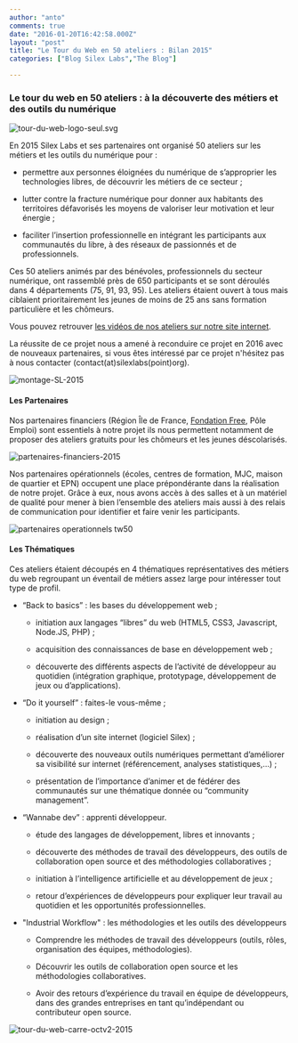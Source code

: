 ```yaml
---
author: "anto"
comments: true
date: "2016-01-20T16:42:58.000Z"
layout: "post"
title: "Le Tour du Web en 50 ateliers : Bilan 2015"
categories: ["Blog Silex Labs","The Blog"]

---
```

### **Le tour du web en 50 ateliers : à la découverte des métiers et des outils du numérique**


![tour-du-web-logo-seul.svg](https://www.silexlabs.org/wp-content/uploads/2016/04/tour-du-web-logo-seul.svg_.png)

En 2015 Silex Labs et ses partenaires ont organisé 50 ateliers sur les métiers et les outils du numérique pour :




  * permettre aux personnes éloignées du numérique de s’approprier les technologies libres, de découvrir les métiers de ce secteur ;


  * lutter contre la fracture numérique pour donner aux habitants des territoires défavorisés les moyens de valoriser leur motivation et leur énergie ;


  * faciliter l’insertion professionnelle en intégrant les participants aux communautés du libre, à des réseaux de passionnés et de professionnels.


Ces 50 ateliers animés par des bénévoles, professionnels du secteur numérique, ont rassemblé près de 650 participants et se sont déroulés dans 4 départements (75, 91, 93, 95). Les ateliers étaient ouvert à tous mais ciblaient prioritairement les jeunes de moins de 25 ans sans formation particulière et les chômeurs.

Vous pouvez retrouver [les vidéos de nos ateliers sur notre site internet](https://www.silexlabs.org/category/videos/).

La réussite de ce projet nous a amené à reconduire ce projet en 2016 avec de nouveaux partenaires, si vous êtes intéressé par ce projet n'hésitez pas à nous contacter (contact(at)silexlabs(point)org).

![montage-SL-2015](https://www.silexlabs.org/wp-content/uploads/2016/07/montage-SL-2015.png)




#### Les Partenaires


Nos partenaires financiers (Région Île de France, [Fondation Free](http://www.fondation-free.fr/), Pôle Emploi) sont essentiels à notre projet ils nous permettent notamment de proposer des ateliers gratuits pour les chômeurs et les jeunes déscolarisés.

![partenaires-financiers-2015](https://www.silexlabs.org/wp-content/uploads/2016/07/partenaires-financiers-2015.png)

Nos partenaires opérationnels (écoles, centres de formation, MJC, maison de quartier et EPN) occupent une place prépondérante dans la réalisation de notre projet. Grâce à eux, nous avons accès à des salles et à un matériel de qualité pour mener à bien l’ensemble des ateliers mais aussi à des relais de communication pour identifier et faire venir les participants.

![partenaires operationnels tw50](https://www.silexlabs.org/wp-content/uploads/2016/07/partenaires-operationnels-tw50-687x51.png)


#### Les Thématiques


Ces ateliers étaient découpés en 4 thématiques représentatives des métiers du web regroupant un éventail de métiers assez large pour intéresser tout type de profil.




  * “Back to basics” : les bases du développement web ;


    * initiation aux langages “libres” du web
(HTML5, CSS3, Javascript, Node.JS, PHP) ;


    * acquisition des connaissances de base en développement web ;


    * découverte des différents aspects de l’activité de développeur au quotidien (intégration graphique, prototypage, développement de jeux ou d’applications).





  * “Do it yourself” : faites-le vous-même ;


    * initiation au design ;


    * réalisation d’un site internet (logiciel Silex) ;


    * découverte des nouveaux outils numériques permettant d’améliorer sa visibilité sur internet (référencement, analyses statistiques,...) ;


    * présentation de l’importance d’animer et de fédérer des communautés sur une thématique donnée ou “community management”.





  * “Wannabe dev” : apprenti développeur.


    * étude des langages de développement, libres et innovants ;


    * découverte des méthodes de travail des développeurs, des outils de collaboration open source et des méthodologies collaboratives ;


    * initiation à l’intelligence artificielle et au développement de jeux ;


    * retour d’expériences de développeurs pour expliquer leur travail au quotidien et les opportunités professionnelles.





  * "Industrial Workflow" : les méthodologies et les outils des développeurs


    * Comprendre les méthodes de travail des développeurs (outils, rôles, organisation des équipes, méthodologies).


    * Découvrir les outils de collaboration open source et les méthodologies collaboratives.


    * Avoir des retours d’expérience du travail en équipe de développeurs, dans des grandes entreprises en tant qu’indépendant ou contributeur open source.







![tour-du-web-carre-octv2-2015](https://www.silexlabs.org/wp-content/uploads/2016/02/tour-du-web-carre-octv2-2015.png)


